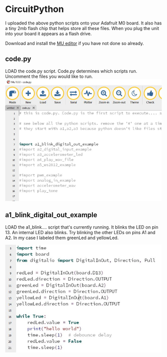 # CircuitPython

I uploaded the above python scripts onto your Adafruit M0 board.  It also has a tiny 2mb flash chip that helps store all these files. When you plug the unit into your board it appears as a flash drive.

Download and install the [MU editor](https://learn.adafruit.com/welcome-to-circuitpython/installing-mu-editor) if you have not done so already.

## code.py
LOAD the code.py script. Code.py determines which scripts run. Uncomment the files you would like to run.
![](https://github.com/hydronics2/Circuitpython_February_2019/blob/master/programming/pics/code.py.jpg)


## a1_blink_digital_out_example
LOAD the a1_blink.... script that's currently running. It blinks the LED on pin 13. An internal LED also blinks. Try blinking the other LEDs on pins A1 and A2. In my case I labeled them greenLed and yellowLed.

![](https://github.com/hydronics2/Circuitpython_February_2019/blob/master/programming/pics/a1_blink.JPG)


